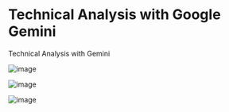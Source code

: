 # Technical Analysis with Google Gemini
Technical Analysis with Gemini

![image](https://github.com/Pseud0-space/ta-gemini/assets/82369913/50fd6ae8-a1c4-4c57-a87b-5a14953ab031)

![image](https://github.com/Pseud0-space/ta-gemini/assets/82369913/393d18f9-84cb-4382-aef1-dcca0a6bf288)

![image](https://github.com/Pseud0-space/ta-gemini/assets/82369913/c724fe40-7f53-438c-8c9d-4a99880b9371)
